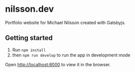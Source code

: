 # nilsson.dev

Portfolio website for Michael Nilsson created with Gatsbyjs.

## Getting started

1. Run `npm install`
2. then `npm run develop` to run the app in development mode

Open [http://localhost:8000](http://localhost:8000) to view it in the browser.